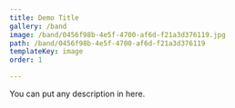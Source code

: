 ```yaml
---
title: Demo Title
gallery: /band
image: /band/0456f98b-4e5f-4700-af6d-f21a3d376119.jpg
path: /band/0456f98b-4e5f-4700-af6d-f21a3d376119
templateKey: image
order: 1

---
```


You can put any description in here.